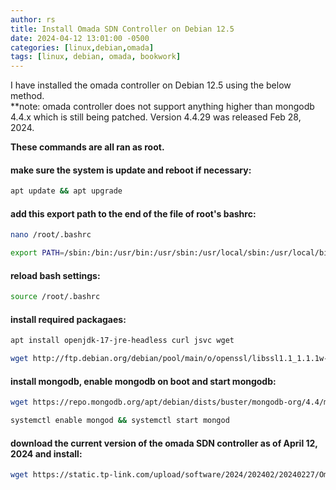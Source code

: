 ```yaml
---
author: rs
title: Install Omada SDN Controller on Debian 12.5
date: 2024-04-12 13:01:00 -0500 
categories: [linux,debian,omada]
tags: [linux, debian, omada, bookwork]
---
```


I have installed the omada controller on Debian 12.5 using the below method.  
**note: omada controller does not support anything higher than mongodb 4.4.x which is still being patched. Version 4.4.29 was released Feb 28, 2024.  

**These commands are all ran as root.**

#### make sure the system is update and reboot if necessary:
```bash
apt update && apt upgrade
``` 

#### add this export path to the end of the file of root's bashrc:
```bash 
nano /root/.bashrc
``` 
```bash
export PATH=/sbin:/bin:/usr/bin:/usr/sbin:/usr/local/sbin:/usr/local/bin
```

#### reload bash settings:
```bash
source /root/.bashrc
``` 

#### install required packagaes:
```bash
apt install openjdk-17-jre-headless curl jsvc wget
```
```bash
wget http://ftp.debian.org/debian/pool/main/o/openssl/libssl1.1_1.1.1w-0+deb11u1_amd64.deb -O libssl.deb && dpkg -i libssl.deb
```
 
#### install mongodb, enable mongodb on boot and start mongodb: 
```bash
wget https://repo.mongodb.org/apt/debian/dists/buster/mongodb-org/4.4/main/binary-amd64/mongodb-org-server_4.4.29_amd64.deb -O mongodb.deb && dpkg -i mongodb.deb
```
```bash 
systemctl enable mongod && systemctl start mongod
```
 
#### download the current version of the omada SDN controller as of April 12, 2024 and install:
```bash
wget https://static.tp-link.com/upload/software/2024/202402/20240227/Omada_SDN_Controller_v5.13.30.8_linux_x64.deb -O omada.deb && dpkg -i omada.deb
```